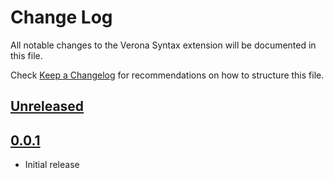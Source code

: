 # Change Log

All notable changes to the Verona Syntax extension will be documented in this file.

Check [Keep a Changelog](http://keepachangelog.com/) for recommendations on how to structure this file.

## [Unreleased]

## [0.0.1]

- Initial release

[Unreleased]: https://github.com/KodrAus/vscode-verona-syntax/compare/v0.0.1...HEAD
[0.0.1]: https://github.com/KodrAus/vscode-verona-syntax/releases/tag/v0.0.1
